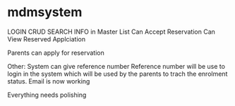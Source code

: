 # mdmsystem
LOGIN 
CRUD
SEARCH INFO in Master List
Can Accept Reservation
Can View Reserved Applciation


Parents can apply for reservation

Other: 
System can give reference number
Reference number will be use to login in the system which will be used by the parents to trach the enrolment status.
Email is now working

Everything needs polishing
